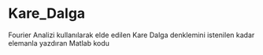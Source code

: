 # Kare_Dalga
Fourier Analizi kullanılarak elde edilen Kare Dalga denklemini istenilen kadar elemanla yazdıran Matlab kodu
